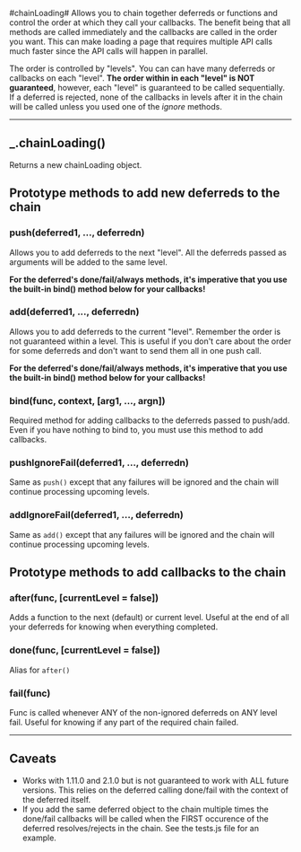 #chainLoading#
Allows you to chain together deferreds or functions and control the order at which they call your callbacks. The benefit being that all methods are called immediately and the callbacks are called in the order you want. This can make loading a page that requires multiple API calls much faster since the API calls will happen in parallel.

The order is controlled by "levels". You can can have many deferreds or callbacks on each "level".
**The order within in each "level" is NOT guaranteed**, however, each "level" is guaranteed to be called sequentially.
If a deferred is rejected, none of the callbacks in levels after it in the chain will be called unless you used one of the *ignore* methods.

--------------------------

## _.chainLoading() ##
Returns a new chainLoading object.

## Prototype methods to add new deferreds to the chain ##
### push(deferred1, ..., deferredn) ###
Allows you to add deferreds to the next "level". All the deferreds passed as arguments will be added to the same level.

**For the deferred's done/fail/always methods, it's imperative that you use the built-in bind() method below for your callbacks!**

### add(deferred1, ..., deferredn) ###
Allows you to add deferreds to the current "level". Remember the order is not guaranteed within a level. This is useful if you don't care about the order for some deferreds and don't want to send them all in one push call.

**For the deferred's done/fail/always methods, it's imperative that you use the built-in bind() method below for your callbacks!**

### bind(func, context, [arg1, ..., argn]) ###
Required method for adding callbacks to the deferreds passed to push/add. Even if you have nothing to bind to, you must use this method to add callbacks.

### pushIgnoreFail(deferred1, ..., deferredn) ###
Same as `push()` except that any failures will be ignored and the chain will continue processing upcoming levels.

### addIgnoreFail(deferred1, ..., deferredn) ###
Same as `add()` except that any failures will be ignored and the chain will continue processing upcoming levels.

## Prototype methods to add callbacks to the chain ##

### after(func, [currentLevel = false]) ###
Adds a function to the next (default) or current level. Useful at the end of all your deferreds for knowing when everything completed.

### done(func, [currentLevel = false]) ###
Alias for `after()`

### fail(func) ###
Func is called whenever ANY of the non-ignored deferreds on ANY level fail. Useful for knowing if any part of the required chain failed.

--------------------------

## Caveats ##

* Works with 1.11.0 and 2.1.0 but is not guaranteed to work with ALL future versions. This relies on the deferred calling done/fail with the context of the deferred itself.
* If you add the same deferred object to the chain multiple times the done/fail callbacks will be called when the FIRST occurence of the deferred resolves/rejects in the chain. See the tests.js file for an example.
